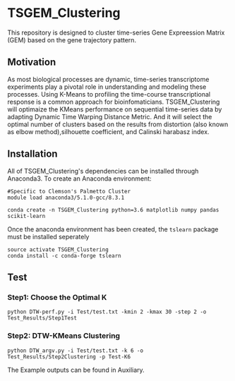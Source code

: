 # TSGEM_Clustering
This repository is designed to cluster time-series Gene Expreession Matrix (GEM) based on the gene trajectory pattern.
## Motivation
As most biological processes are dynamic, time-series transcriptome experiments play a pivotal role in understanding and modeling these processes. Using K-Means to profiling the time-course transcriptional response is a common approach for bioinfomaticians. TSGEM_Clustering will optimaize the KMeans performance on sequential time-series data by adapting Dynamic Time Warping Distance Metric. And it will select the optimal number of clusters based on the results from distortion (also known as elbow method),silhouette coefficient, and Calinski harabasz index. 
## Installation
All of TSGEM_Clustering's dependencies can be installed through Anaconda3. To create an Anaconda environment:
```
#Specific to Clemson's Palmetto Cluster
module load anaconda3/5.1.0-gcc/8.3.1

conda create -n TSGEM_Clustering python=3.6 matplotlib numpy pandas scikit-learn 
```
Once the anaconda environment has been created, the ```tslearn``` package must be installed seperately
```
source activate TSGEM_Clustering
conda install -c conda-forge tslearn
```
## Test

### Step1: Choose the Optimal K
```
python DTW-perf.py -i Test/test.txt -kmin 2 -kmax 30 -step 2 -o Test_Results/Step1Test
```
### Step2: DTW-KMeans Clustering
```
python DTW_argv.py -i Test/test.txt -k 6 -o Test_Results/Step2Clustering -p Test-K6
```
The Example outputs can be found in Auxiliary.
